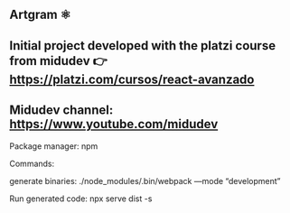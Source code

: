 ## Artgram ⚛️

## Initial project developed with the platzi course from midudev 👉 https://platzi.com/cursos/react-avanzado
## Midudev channel: https://www.youtube.com/midudev

Package manager: npm

Commands:

generate binaries:
./node_modules/.bin/webpack —mode “development”

Run generated code:
npx serve dist -s

